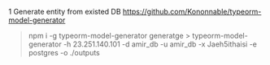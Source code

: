 1 Generate entity from existed DB https://github.com/Kononnable/typeorm-model-generator
> npm i -g typeorm-model-generator
generatge > typeorm-model-generator -h 23.251.140.101 -d amir_db -u amir_db -x Jaeh5ithaisi -e postgres -o ./outputs
